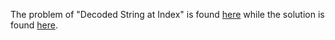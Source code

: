 The problem of "Decoded String at Index" is found [here](https://leetcode.com/problems/decoded-string-at-index/) while the solution is found [here](https://github.com/aurimas13/Solutions-To-Problems/blob/main/LeetCode/Python%20Solutions/Decoded%20String%20at%20Index/decoded.py).